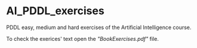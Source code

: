 # AI_PDDL_exercises
PDDL easy, medium and hard exercises of the Artificial Intelligence course. 

To check the exerices' text open the *"BookExercises.pdf"* file.
